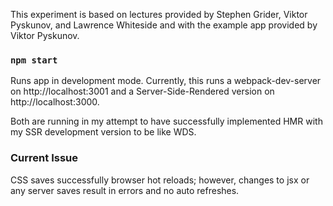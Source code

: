 This experiment is based on lectures provided by Stephen Grider, Viktor Pyskunov, and Lawrence Whiteside and with the example app provided by Viktor Pyskunov.

### `npm start`

Runs app in development mode.
Currently, this runs a webpack-dev-server on http://localhost:3001
and a Server-Side-Rendered version on http://localhost:3000.

Both are running in my attempt to have successfully implemented HMR
with my SSR development version to be like WDS.

### Current Issue

CSS saves successfully browser hot reloads; however, changes to jsx or any server saves result in errors and no auto refreshes.
